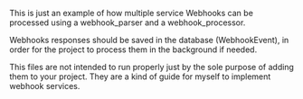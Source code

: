 This is just an example of how multiple service Webhooks can be processed using a webhook_parser and a webhook_processor.

Webhooks responses should be saved in the database (WebhookEvent), in order for the project to process them in the background if needed.

This files are not intended to run properly just by the sole purpose of adding them to your project. They are a kind of guide for myself to implement webhook services.
